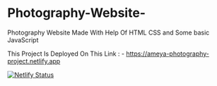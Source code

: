 # Photography-Website-
Photography Website Made With Help Of HTML CSS and Some basic JavaScript

This Project Is Deployed On This Link : - https://ameya-photography-project.netlify.app

[![Netlify Status](https://api.netlify.com/api/v1/badges/df842e71-e3b9-4682-b110-b36ff96a410d/deploy-status)](https://app.netlify.com/sites/ameya-photography-project/deploys)
 
